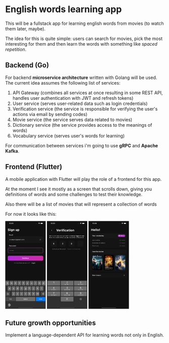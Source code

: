 # English words learning app
This will be a fullstack app for learning english words from movies (to watch them later, maybe).

The idea for this is quite simple: users can search for movies, pick the most interesting for them and then learn the words with something like *spaced repetition*.

## Backend (Go)
For backend **microservice architecture** written with Golang will be used. The current idea assumes the following list of services:  
1. API Gateway (combines all services at once resulting in some REST API, handles user authentication with JWT and refresh tokens)
2. User service (serves user-related data such as login credentials)
3. Verification service (the service is responsible for verifying the user's actions via email by sending codes)
4. Movie service (the service serves data related to movies)
5. Dictionary service (the service provides access to the meanings of words)
6. Vocabulary service (serves user's words for learning)

For communication between services i'm going to use **gRPC** and **Apache Kafka**.

## Frontend (Flutter)
A mobile application with Flutter will play the role of a frontend for this app.

At the moment I see it mostly as a screen that scrolls down, giving you definitions of words and some challenges to test their knowledge.

Also there will be a list of movies that will represent a collection of words

For now it looks like this:

<img src="preview/signup.png" width="128"/>
<img src="preview/verification.png" width="128"/>
<img src="preview/home.png" width="128"/>

## Future growth opportunities
Implement a language-dependent API for learning words not only in English.